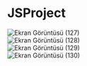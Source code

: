 # JSProject
![Ekran Görüntüsü (127)](https://user-images.githubusercontent.com/58303082/125056116-94c90500-e0b0-11eb-91b2-826614d07054.png)
<br>
![Ekran Görüntüsü (128)](https://user-images.githubusercontent.com/58303082/125056131-97c3f580-e0b0-11eb-81ac-334622ae3451.png)
<br>
![Ekran Görüntüsü (129)](https://user-images.githubusercontent.com/58303082/125056136-98f52280-e0b0-11eb-9f34-41a51d0fc300.png)
<br>
![Ekran Görüntüsü (130)](https://user-images.githubusercontent.com/58303082/125056141-9a264f80-e0b0-11eb-9ac9-eef8640188db.png)
